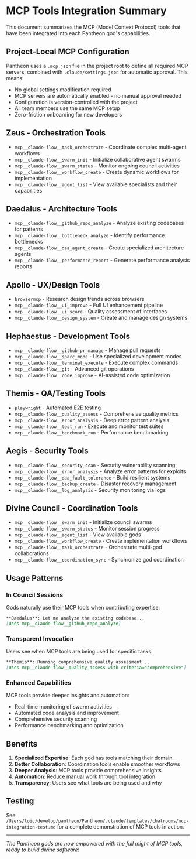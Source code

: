 # MCP Tools Integration Summary

This document summarizes the MCP (Model Context Protocol) tools that have been integrated into each Pantheon god's capabilities.

## Project-Local MCP Configuration

Pantheon uses a `.mcp.json` file in the project root to define all required MCP servers, combined with `.claude/settings.json` for automatic approval. This means:
- No global settings modification required
- MCP servers are automatically enabled - no manual approval needed
- Configuration is version-controlled with the project
- All team members use the same MCP setup
- Zero-friction onboarding for new developers

## Zeus - Orchestration Tools
- `mcp__claude-flow__task_orchestrate` - Coordinate complex multi-agent workflows
- `mcp__claude-flow__swarm_init` - Initialize collaborative agent swarms
- `mcp__claude-flow__swarm_status` - Monitor ongoing council activities
- `mcp__claude-flow__workflow_create` - Create dynamic workflows for implementation
- `mcp__claude-flow__agent_list` - View available specialists and their capabilities

## Daedalus - Architecture Tools
- `mcp__claude-flow__github_repo_analyze` - Analyze existing codebases for patterns
- `mcp__claude-flow__bottleneck_analyze` - Identify performance bottlenecks
- `mcp__claude-flow__daa_agent_create` - Create specialized architecture agents
- `mcp__claude-flow__performance_report` - Generate performance analysis reports

## Apollo - UX/Design Tools
- `browsermcp` - Research design trends across browsers
- `mcp__claude-flow__ui_improve` - Full UI enhancement pipeline
- `mcp__claude-flow__ui_score` - Quality assessment of interfaces
- `mcp__claude-flow__design_system` - Create and manage design systems

## Hephaestus - Development Tools
- `mcp__claude-flow__github_pr_manage` - Manage pull requests
- `mcp__claude-flow__sparc_mode` - Use specialized development modes
- `mcp__claude-flow__terminal_execute` - Execute complex commands
- `mcp__claude-flow__git` - Advanced git operations
- `mcp__claude-flow__code_improve` - AI-assisted code optimization

## Themis - QA/Testing Tools
- `playwright` - Automated E2E testing
- `mcp__claude-flow__quality_assess` - Comprehensive quality metrics
- `mcp__claude-flow__error_analysis` - Deep error pattern analysis
- `mcp__claude-flow__test_run` - Execute and monitor test suites
- `mcp__claude-flow__benchmark_run` - Performance benchmarking

## Aegis - Security Tools
- `mcp__claude-flow__security_scan` - Security vulnerability scanning
- `mcp__claude-flow__error_analysis` - Analyze error patterns for exploits
- `mcp__claude-flow__daa_fault_tolerance` - Build resilient systems
- `mcp__claude-flow__backup_create` - Disaster recovery management
- `mcp__claude-flow__log_analysis` - Security monitoring via logs

## Divine Council - Coordination Tools
- `mcp__claude-flow__swarm_init` - Initialize council swarms
- `mcp__claude-flow__swarm_status` - Monitor session progress
- `mcp__claude-flow__agent_list` - View available gods
- `mcp__claude-flow__workflow_create` - Create implementation workflows
- `mcp__claude-flow__task_orchestrate` - Orchestrate multi-god collaborations
- `mcp__claude-flow__coordination_sync` - Synchronize god coordination

## Usage Patterns

### In Council Sessions
Gods naturally use their MCP tools when contributing expertise:
```markdown
**Daedalus**: Let me analyze the existing codebase...
[Uses mcp__claude-flow__github_repo_analyze]
```

### Transparent Invocation
Users see when MCP tools are being used for specific tasks:
```markdown
**Themis**: Running comprehensive quality assessment...
[Uses mcp__claude-flow__quality_assess with criteria="comprehensive"]
```

### Enhanced Capabilities
MCP tools provide deeper insights and automation:
- Real-time monitoring of swarm activities
- Automated code analysis and improvement
- Comprehensive security scanning
- Performance benchmarking and optimization

## Benefits

1. **Specialized Expertise**: Each god has tools matching their domain
2. **Better Collaboration**: Coordination tools enable smoother workflows
3. **Deeper Analysis**: MCP tools provide comprehensive insights
4. **Automation**: Reduce manual work through tool integration
5. **Transparency**: Users see what tools are being used and why

## Testing

See `/Users/loic/develop/pantheon/Pantheon/.claude/templates/chatrooms/mcp-integration-test.md` for a complete demonstration of MCP tools in action.

---

*The Pantheon gods are now empowered with the full might of MCP tools, ready to build divine software!*
